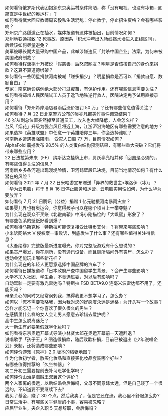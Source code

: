 如何看待俄罗斯代表团抱怨东京奥运村条件简陋，称「没有电视、也没有冰箱…这简直是中世纪的奥运村」？  
如何看待武大回应教师周玄毅私生活混乱：停止教学，停止招生资格？会有哪些影响？  
郑州京广路隧道正在抽水，媒体报道有遗体被抬出，目前情况如何？  
郑州地铁通报致 12 死事故，原因系「积水冲垮出入场线挡水墙进入正线区间」，后续该如何尽量避免？  
美军被曝长期大量采购中国产品，此举涉嫌违反「封杀中国企业」法案，为何未被美国政府制裁？  
如何看待程潇捐十万被说「假慈善」后怒怼网友？明星是否该按自己的身价来捐款？这算不算道德绑架？  
如何看待一些明星捐款河南被嘲「赚多捐少」？明星捐款是否可以「捐款自愿、数额自由」？  
专家：南京确诊病例绝大部分打过疫苗，有保护作用。还有哪些信息需要关注？  
如何看待郑州人民医院试工人员于逸飞地铁逆行救人，医院决定免予试用直接录用？  
如何看待「郑州希岸酒店暴雨后涨价被罚 50 万」？还有哪些信息值得关注？  
如何看待 7 月 22 日北京警方公布的吴亦凡都美竹事件调查结果？  
46 岁从副总位置突然掉至普通员工，收入也大幅降低，人会怎么样？  
台风「烟花」升级为强台风且将近上海，江浙沪沿海地区有哪些需要注意的地方？  
如果选择《英雄联盟》中任意一个英雄陪你三年，你会选择谁呢？  
河南新乡遭遇极强降雨， 受灾人口超 77 万，目前情况如何？  
AlphaFold 震撼发布 98.5% 的人类蛋白结构预测结果，有哪些重大突破？它们将带来哪些应用？  
22 日法拉第未来（FF） 纳斯达克挂牌上市，贾跃亭亮相并称「回国是必须的」，有哪些值得关注的信息？  
河南新乡多条河道出现漫堤险情，卫河鹤壁段已决堤，目前当地情况如何？有什么潜在的风险？  
如何看待 2021 年 7 月 22 日米哈游宣布赠送「异界的救世主•埃洛伊（冰）」？  
「华为云电脑」将于 8 月 16 日停止服务和运营，云电脑实用性如何，为什么华为要放弃？  
如何看待 7 月 21 日腾讯（公益）捐赠 1 亿元驰援河南暴雨灾害？  
如果婴儿界也有奥运会，你觉得孩子可以在哪个项目上一举夺魁？  
为什么现在观众不买账《北辙南辕》中冯小刚描绘的「大飒蜜」形象了？  
有哪些色系的壁纸好看到爆？  
如何看待马斯克称「特斯拉可能恢复接受比特币支付」？将带来哪些影响？  
小米诉网络大 V 侵权案一审败诉，到底发生了什么事？还有哪些值得关注得信息？  
《太吾绘卷》完整版最新进度曝光，你对完整版游戏有什么想说的？  
如果丧尸爆发，你在厕所，没有通讯设备，而且厕所隔间外有丧尸，怎么办？  
运动会还能玩出哪些新花样？  
为什么现在的年轻人更愿意选择中国品牌的汽车了？  
如何看待日媒报道称「日本政府严查中国留学生背景」？会产生哪些影响？  
大学不加入社团、学生会，不竞选班委，对以后有影响吗？  
自动驾驶一定要有激光雷达吗？特斯拉 FSD BETA9.0 连毫米波雷达都不用了，还能买吗？  
母亲关心的同时又经常讽刺我，搞得我更不想学习了，怎么办？  
如何以「您不需要攻略我，因为我对您的好感度永远是满格」为开头写一个故事？  
怎样才能忘记一个你喜欢了很久很久的男生？  
在感情里什么样的女人会让男人愿意去珍惜去爱护呢？  
高中生怎么脱离迷茫？  
大一新生有必要暑假就学化妆吗？  
如何看待东京奥运开幕式导演小林贤太郎在奥运开幕前一天遭辞退？  
说唱歌手「孩子王」P 图造假捐款，随后致歉补捐，目前已被退出《少年说唱企划》录制，还将造成哪些影响？  
如何评价游戏《原神》2.0 版本的稻妻地图？  
作为化妆初学者，散买化妆品和直接买化妆品套装哪个好些？  
有哪些值得推荐的「久坐神器」？  
初二升初三需要提前去补习班学化学吗？  
如何评价山治是海贼王双翼这个评价？  
两个人家离的很远，以后结婚会后悔吗，父母不同意嫁太远，但是自己谈了一个很远的，不知道要不要继续下去?  
我买了基金，赚了 30 个点，然后我卖了，但是它还在涨，我心里不舒服怎么办?  
日常生活中，有哪些关乎健康的小事，容易被忽略？  
应届毕业生，央企入职 5 天想辞职，会后悔吗？  

